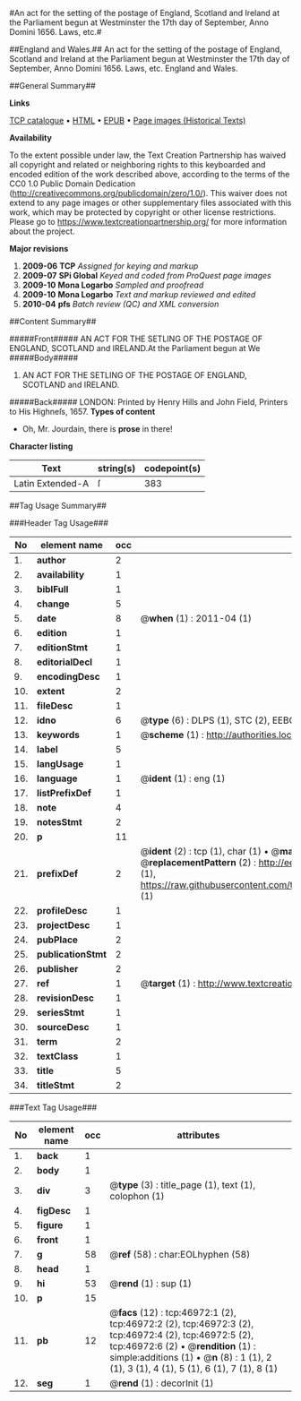 #An act for the setting of the postage of England, Scotland and Ireland at the Parliament begun at Westminster the 17th day of September, Anno Domini 1656. Laws, etc.#

##England and Wales.##
An act for the setting of the postage of England, Scotland and Ireland at the Parliament begun at Westminster the 17th day of September, Anno Domini 1656.
Laws, etc.
England and Wales.

##General Summary##

**Links**

[TCP catalogue](http://www.ota.ox.ac.uk/tcp/)  • 
[HTML](http://tei.it.ox.ac.uk/tcp/Texts-HTML/free/A37/A37586.html)  • 
[EPUB](http://tei.it.ox.ac.uk/tcp/Texts-EPUB/free/A37/A37586.epub) • 
[Page images (Historical Texts)](https://historicaltexts.jisc.ac.uk/eebo-11230485e)

**Availability**

To the extent possible under law, the Text Creation Partnership has waived all copyright and related or neighboring rights to this keyboarded and encoded edition of the work described above, according to the terms of the CC0 1.0 Public Domain Dedication (http://creativecommons.org/publicdomain/zero/1.0/). This waiver does not extend to any page images or other supplementary files associated with this work, which may be protected by copyright or other license restrictions. Please go to https://www.textcreationpartnership.org/ for more information about the project.

**Major revisions**

1. __2009-06__ __TCP__ *Assigned for keying and markup*
1. __2009-07__ __SPi Global__ *Keyed and coded from ProQuest page images*
1. __2009-10__ __Mona Logarbo__ *Sampled and proofread*
1. __2009-10__ __Mona Logarbo__ *Text and markup reviewed and edited*
1. __2010-04__ __pfs__ *Batch review (QC) and XML conversion*

##Content Summary##

#####Front#####
AN ACT FOR THE SETLING OF THE POSTAGE OF ENGLAND, SCOTLAND and IRELAND.At the Parliament begun at We
#####Body#####

1. AN ACT FOR THE SETLING OF THE POSTAGE OF ENGLAND, SCOTLAND and IRELAND.

#####Back#####
LONDON: Printed by Henry Hills and John Field, Printers to His Highneſs, 1657.
**Types of content**

  * Oh, Mr. Jourdain, there is **prose** in there!

**Character listing**


|Text|string(s)|codepoint(s)|
|---|---|---|
|Latin Extended-A|ſ|383|

##Tag Usage Summary##

###Header Tag Usage###

|No|element name|occ|attributes|
|---|---|---|---|
|1.|__author__|2||
|2.|__availability__|1||
|3.|__biblFull__|1||
|4.|__change__|5||
|5.|__date__|8| @__when__ (1) : 2011-04 (1)|
|6.|__edition__|1||
|7.|__editionStmt__|1||
|8.|__editorialDecl__|1||
|9.|__encodingDesc__|1||
|10.|__extent__|2||
|11.|__fileDesc__|1||
|12.|__idno__|6| @__type__ (6) : DLPS (1), STC (2), EEBO-CITATION (1), OCLC (1), VID (1)|
|13.|__keywords__|1| @__scheme__ (1) : http://authorities.loc.gov/ (1)|
|14.|__label__|5||
|15.|__langUsage__|1||
|16.|__language__|1| @__ident__ (1) : eng (1)|
|17.|__listPrefixDef__|1||
|18.|__note__|4||
|19.|__notesStmt__|2||
|20.|__p__|11||
|21.|__prefixDef__|2| @__ident__ (2) : tcp (1), char (1)  •  @__matchPattern__ (2) : ([0-9\-]+):([0-9IVX]+) (1), (.+) (1)  •  @__replacementPattern__ (2) : http://eebo.chadwyck.com/downloadtiff?vid=$1&page=$2 (1), https://raw.githubusercontent.com/textcreationpartnership/Texts/master/tcpchars.xml#$1 (1)|
|22.|__profileDesc__|1||
|23.|__projectDesc__|1||
|24.|__pubPlace__|2||
|25.|__publicationStmt__|2||
|26.|__publisher__|2||
|27.|__ref__|1| @__target__ (1) : http://www.textcreationpartnership.org/docs/. (1)|
|28.|__revisionDesc__|1||
|29.|__seriesStmt__|1||
|30.|__sourceDesc__|1||
|31.|__term__|2||
|32.|__textClass__|1||
|33.|__title__|5||
|34.|__titleStmt__|2||


###Text Tag Usage###

|No|element name|occ|attributes|
|---|---|---|---|
|1.|__back__|1||
|2.|__body__|1||
|3.|__div__|3| @__type__ (3) : title_page (1), text (1), colophon (1)|
|4.|__figDesc__|1||
|5.|__figure__|1||
|6.|__front__|1||
|7.|__g__|58| @__ref__ (58) : char:EOLhyphen (58)|
|8.|__head__|1||
|9.|__hi__|53| @__rend__ (1) : sup (1)|
|10.|__p__|15||
|11.|__pb__|12| @__facs__ (12) : tcp:46972:1 (2), tcp:46972:2 (2), tcp:46972:3 (2), tcp:46972:4 (2), tcp:46972:5 (2), tcp:46972:6 (2)  •  @__rendition__ (1) : simple:additions (1)  •  @__n__ (8) : 1 (1), 2 (1), 3 (1), 4 (1), 5 (1), 6 (1), 7 (1), 8 (1)|
|12.|__seg__|1| @__rend__ (1) : decorInit (1)|
